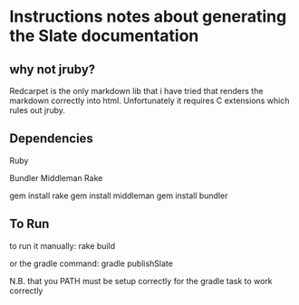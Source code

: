 
# Instructions notes about generating the Slate documentation



## why not jruby?
Redcarpet is the only markdown lib that i have tried that renders the markdown correctly into html. 
Unfortunately it requires C extensions which rules out jruby. 

## Dependencies
Ruby

Bundler
Middleman
Rake


gem install rake
gem install middleman
gem install bundler


## To Run
to run it manually:
rake build

or the gradle command:
gradle publishSlate

N.B. that you PATH must be setup correctly for the gradle task to work correctly



